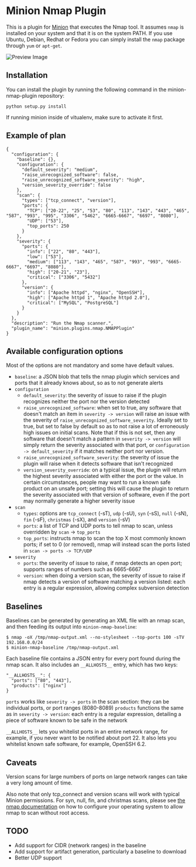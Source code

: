 Minion Nmap Plugin
==================

This is a plugin for [Minion](https://github.com/mozilla/minion) that executes the Nmap tool. It assumes `nmap` is installed on your system and that it is on the system PATH. If you use Ubuntu, Debian, Redhat or Fedora you can simply install the `nmap` package through `yum` or `apt-get`.

![Preview Image](http://i.imgur.com/n6ngwpk.png)

Installation
------------

You can install the plugin by running the following command in the minion-nmap-plugin repository:

```python setup.py install```

If running minion inside of vitualenv, make sure to activate it first.

Example of plan
---------------
```
{
  "configuration": {
    "baseline": {},
    "configuration": {
      "default_severity": "medium",
      "raise_unrecognized_software": false,
      "raise_unrecognized_software_severity": "high",
      "version_severity_override": false
    },
    "scan": {
      "types": ["tcp_connect", "version"],
      "ports": {
        "TCP": ["20-22", "25", "53", "80", "113", "143", "443", "465", "587", "993", "995", "3306", "5462", "6665-6667", "6697", "8080"],
        "UDP": ["53"],
        "top_ports": 250
      }
    },
    "severity": {
      "ports": {
        "info": ["22", "80", "443"],
        "low": ["53"],
        "medium": ["113", "143", "465", "587", "993", "993", "6665-6667", "6697", "8080"],
        "high": ["20-21", "23"],
        "critical": ["3306", "5432"]
      },
      "version": {
        "info": ["Apache httpd", "nginx", "OpenSSH"],
        "high": ["Apache httpd 1", "Apache httpd 2.0"],
        "critical": ["MySQL", "PostgreSQL"]
      }
    }
  },
  "description": "Run the Nmap scanner.",
  "plugin_name": "minion.plugins.nmap.NMAPPlugin"
}
```
Available configuration options
-------------------------------
Most of the options are not mandatory and some have default values.

* `baseline`: a JSON blob that tells the nmap plugin which services and ports that it already knows about, so as to not generate alerts
* `configuration`
  * `default_severity`: the severity of issue to raise if the plugin recognizes neither the port nor the version detected
  * `raise_unrecognized_software`: when set to true, any software that doesn't match an item in `severity -> version` will raise an issue with the severity of `raise_unrecognized_software_severity`. Ideally set to true, but set to false by default so as to not raise a lot of erroneously high issues on initial scans. Note that if this is not set, then any software that doesn't match a pattern in `severity -> version` will simply return the severity associated with that port, or `configuration -> default_severity` if it matches neither port nor version.
  * `raise_unrecognized_software_severity`: the severity of issue the plugin will raise when it detects software that isn't recognized
  * `version_severity_override`: on a typical issue, the plugin will return the highest severity associated with either the port or the value. In certain circumstances, people may want to run a known safe product on an unsafe port; setting this will cause the plugin to return the severity associated with that version of software, even if the port may normally generate a higher severity issue
* `scan`
  * `types`: options are `tcp_connect` (-sT), `udp` (-sU), `syn` (-sS), `null` (-sN), `fin` (-sF), `christmas` (-sX), and `version` (-sV)
  * `ports`: a list of TCP and UDP ports to tell nmap to scan, unless overridden by `scan` -> `top_ports`
  * `top_ports`: instructs nmap to scan the top X most commonly known ports; if set to 0 (or removed), nmap will instead scan the ports listed in `scan -> ports -> TCP/UDP`
* `severity`
  * `ports`: the severity of issue to raise, if nmap detects an open port; supports ranges of numbers such as 6665-6667
  * `version`: when doing a version scan, the severity of issue to raise if nmap detects a version of software matching a version listed: each entry is a regular expression, allowing complex subversion detection

Baselines
---------
Baselines can be generated by generating an XML file with an nmap scan, and then feeding its output into `minion-nmap-baseline`:

```
$ nmap -oX /tmp/nmap-output.xml --no-stylesheet --top-ports 100 -sTV 192.168.0.0/24
$ minion-nmap-baseline /tmp/nmap-output.xml
```

Each baseline file contains a JSON entry for every port found during the nmap scan.  It also includes an `__ALLHOSTS__` entry, which has two keys:

```
"__ALLHOSTS__": {
  "ports": ["80", "443"],
  "products": ["nginx"]
}
```

`ports` works like `severity -> ports` in the scan section: they can be individual ports, or port ranges (8080-8089)
`products` functions the same as in `severity -> version`: each entry is a regular expression, detailing a piece of software known to be safe in the network

`__ALLHOSTS__` lets you whitelist ports in an entire network range, for example, if you never want to be notified about port 22.  It also lets you whitelist known safe software, for example, OpenSSH 6.2.

Caveats
-------
Version scans for large numbers of ports on large network ranges can take a very long amount of time.

Also note that only tcp_connect and version scans will work with typical Minion permissions. For syn, null, fin, and christmas scans, please see [the nmap documentation](https://secwiki.org/w/Running_nmap_as_an_unprivileged_user) on how to configure your operating system to allow nmap to scan without root access.

TODO
----

* Add support for CIDR (network ranges) in the baseline
* Add support for artifact generation, particularly a baseline to download
* Better UDP support
